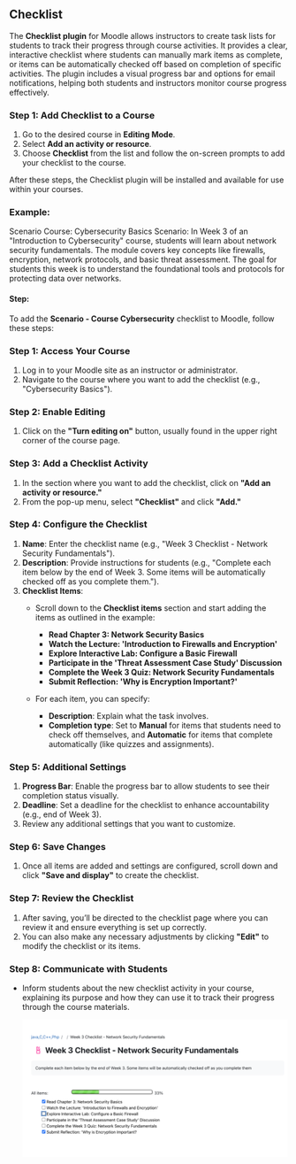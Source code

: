 
## Checklist
The **Checklist plugin** for Moodle allows instructors to create task lists for students to track their progress through course activities. It provides a clear, interactive checklist where students can manually mark items as complete, or items can be automatically checked off based on completion of specific activities. The plugin includes a visual progress bar and options for email notifications, helping both students and instructors monitor course progress effectively.

<!--
To install the **Checklist plugin** in Moodle, follow these steps:

### Step 1: Download the Checklist Plugin
1. Go to the [Moodle Plugin Directory](https://moodle.org/plugins) and search for **Checklist** or go directly to the [Checklist plugin page](https://moodle.org/plugins/mod_checklist).
2. Download the plugin ZIP file to your computer.

### Step 2: Upload the Plugin to Moodle
1. Log in to your Moodle site as an **administrator**.
2. Go to **Site administration > Plugins > Install plugins**.
3. Under **Install plugin from ZIP file**, click **Choose a file** and upload the Checklist plugin ZIP file you downloaded.
4. Click **Install plugin from ZIP file**.

### Step 3: Confirm Installation
1. Moodle will detect the plugin type automatically. Click **Continue** to proceed.
2. Moodle will show a **plugin validation page**. Review the plugin details, and if everything looks correct, click **Upgrade Moodle database now**.
3. After the installation completes, you’ll see a success message.

### Step 4: Configure the Checklist Plugin (Optional)
1. Go to **Site administration > Plugins > Activity modules > Checklist** to adjust any default settings.
2. Set any options such as **default permissions** or **email notifications** for checklist completion.
-->

### Step 1: Add Checklist to a Course
1. Go to the desired course in **Editing Mode**.
2. Select **Add an activity or resource**.
3. Choose **Checklist** from the list and follow the on-screen prompts to add your checklist to the course.

After these steps, the Checklist plugin will be installed and available for use within your courses.

### Example:
Scenario
Course: Cybersecurity Basics
Scenario: In Week 3 of an "Introduction to Cybersecurity" course, students will learn about network security fundamentals. The module covers key concepts like firewalls, encryption, network protocols, and basic threat assessment. The goal for students this week is to understand the foundational tools and protocols for protecting data over networks.

#### Step: 

To add the **Scenario - Course Cybersecurity** checklist to Moodle, follow these steps:

### Step 1: Access Your Course
1. Log in to your Moodle site as an instructor or administrator.
2. Navigate to the course where you want to add the checklist (e.g., "Cybersecurity Basics").

### Step 2: Enable Editing
1. Click on the **"Turn editing on"** button, usually found in the upper right corner of the course page.

### Step 3: Add a Checklist Activity
1. In the section where you want to add the checklist, click on **"Add an activity or resource."**
2. From the pop-up menu, select **"Checklist"** and click **"Add."**

### Step 4: Configure the Checklist
1. **Name**: Enter the checklist name (e.g., "Week 3 Checklist - Network Security Fundamentals").
2. **Description**: Provide instructions for students (e.g., "Complete each item below by the end of Week 3. Some items will be automatically checked off as you complete them.").
3. **Checklist Items**: 
   - Scroll down to the **Checklist items** section and start adding the items as outlined in the example:
     - **Read Chapter 3: Network Security Basics**
     - **Watch the Lecture: 'Introduction to Firewalls and Encryption'**
     - **Explore Interactive Lab: Configure a Basic Firewall**
     - **Participate in the 'Threat Assessment Case Study' Discussion**
     - **Complete the Week 3 Quiz: Network Security Fundamentals**
     - **Submit Reflection: 'Why is Encryption Important?'**

   - For each item, you can specify:
     - **Description**: Explain what the task involves.
     - **Completion type**: Set to **Manual** for items that students need to check off themselves, and **Automatic** for items that complete automatically (like quizzes and assignments).

### Step 5: Additional Settings
1. **Progress Bar**: Enable the progress bar to allow students to see their completion status visually.
2. **Deadline**: Set a deadline for the checklist to enhance accountability (e.g., end of Week 3).
3. Review any additional settings that you want to customize.

### Step 6: Save Changes
1. Once all items are added and settings are configured, scroll down and click **"Save and display"** to create the checklist.

### Step 7: Review the Checklist
1. After saving, you’ll be directed to the checklist page where you can review it and ensure everything is set up correctly.
2. You can also make any necessary adjustments by clicking **"Edit"** to modify the checklist or its items.

### Step 8: Communicate with Students
- Inform students about the new checklist activity in your course, explaining its purpose and how they can use it to track their progress through the course materials.

   <img src="https://github.com/LEARN-LK/lms/blob/master/img/01-checklist.png" alt="image" style="max-width: 100%;width: 800px;">

<!--    <img src="https://github.com/LEARN-LK/lms/blob/master/img/01-checklist.png?raw=true" alt="image" style="max-width: 100%;width: 800px;"> -->


